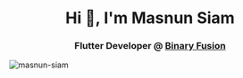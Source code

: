 <h1 align="center">Hi 👋, I'm Masnun Siam</h1>
<h3 align="center">
  Flutter Developer @ <a href="https://binary-fusion.com">Binary Fusion</a>
</h3>

<p align="left"> <img src="https://komarev.com/ghpvc/?username=masnun-siam&label=Profile%20views&color=0e75b6&style=flat" alt="masnun-siam" /> </p>

<!-- <p align="left"> <a href="https://github.com/ryo-ma/github-profile-trophy"><img src="https://github-profile-trophy.vercel.app/?username=masnun-siam" alt="masnun-siam" /></a> </p> --/>

<a href="https://app.daily.dev/msiamn"><img src="https://api.daily.dev/devcards/v2/J2KTzSxTiHflp2Nr2IurQ.png?type=wide&r=atx" width="652" alt="Masnun Siam's Dev Card"/></a> 

- 🌱 I’m currently learning **Docker & GoLang**

- 💬 Ask me about **Flutter, Dart, Firebase**

- 📫 How to reach me **echo@msiamn.dev**

- ⚡ Fun fact about me **Hardcore VIM user, prefer tabs over spaces, love watching anime.**

<h3 align="left">Connect with me:</h3>
<p align="left">
<a href="https://linkedin.com/in/msiamn" target="blank"><img align="center" src="https://raw.githubusercontent.com/rahuldkjain/github-profile-readme-generator/master/src/images/icons/Social/linked-in-alt.svg" alt="msiamn" height="30" width="40" /></a>
<a href="https://stackoverflow.com/users/13317943/masnun-siam" target="blank"><img align="center" src="https://raw.githubusercontent.com/rahuldkjain/github-profile-readme-generator/master/src/images/icons/Social/stack-overflow.svg" alt="13317943/masnun-siam" height="30" width="40" /></a>
<a href="https://fb.com/msiamn" target="blank"><img align="center" src="https://raw.githubusercontent.com/rahuldkjain/github-profile-readme-generator/master/src/images/icons/Social/facebook.svg" alt="msiamn" height="30" width="40" /></a>
<a href="https://instagram.com/msiamn" target="blank"><img align="center" src="https://raw.githubusercontent.com/rahuldkjain/github-profile-readme-generator/master/src/images/icons/Social/instagram.svg" alt="msiamn" height="30" width="40" /></a>
<a href="https://codeforces.com/profile/msiamn" target="blank"><img align="center" src="https://raw.githubusercontent.com/rahuldkjain/github-profile-readme-generator/master/src/images/icons/Social/codeforces.svg" alt="msiamn" height="30" width="40" /></a>
</p>

<h3 align="left">Languages and Tools:</h3>
<p align="left"> <a href="https://appwrite.io" target="_blank" rel="noreferrer"> <img src="https://www.vectorlogo.zone/logos/appwriteio/appwriteio-icon.svg" alt="appwrite" width="40" height="40"/> </a> <a href="https://www.gnu.org/software/bash/" target="_blank" rel="noreferrer"> <img src="https://www.vectorlogo.zone/logos/gnu_bash/gnu_bash-icon.svg" alt="bash" width="40" height="40"/> </a> <a href="https://dart.dev" target="_blank" rel="noreferrer"> <img src="https://www.vectorlogo.zone/logos/dartlang/dartlang-icon.svg" alt="dart" width="40" height="40"/> </a> <a href="https://firebase.google.com/" target="_blank" rel="noreferrer"> <img src="https://www.vectorlogo.zone/logos/firebase/firebase-icon.svg" alt="firebase" width="40" height="40"/> </a> <a href="https://flutter.dev" target="_blank" rel="noreferrer"> <img src="https://www.vectorlogo.zone/logos/flutterio/flutterio-icon.svg" alt="flutter" width="40" height="40"/> </a> <a href="https://git-scm.com/" target="_blank" rel="noreferrer"> <img src="https://www.vectorlogo.zone/logos/git-scm/git-scm-icon.svg" alt="git" width="40" height="40"/> </a> <a href="https://www.linux.org/" target="_blank" rel="noreferrer"> <img src="https://raw.githubusercontent.com/devicons/devicon/master/icons/linux/linux-original.svg" alt="linux" width="40" height="40"/> </a> <a href="https://www.mysql.com/" target="_blank" rel="noreferrer"> <img src="https://raw.githubusercontent.com/devicons/devicon/master/icons/mysql/mysql-original-wordmark.svg" alt="mysql" width="40" height="40"/> </a> <a href="https://postman.com" target="_blank" rel="noreferrer"> <img src="https://www.vectorlogo.zone/logos/getpostman/getpostman-icon.svg" alt="postman" width="40" height="40"/> </a> </p>

<h3 align="left">Support:</h3>
<p><a href="https://www.buymeacoffee.com/msiamn"> <img align="left" src="https://cdn.buymeacoffee.com/buttons/v2/default-yellow.png" height="50" width="210" alt="msiamn" /></a></p><br><br>

<p><img align="left" src="https://github-readme-stats.vercel.app/api/top-langs?username=masnun-siam&show_icons=true&locale=en&layout=compact" alt="masnun-siam" /></p>

<p>&nbsp;<img align="center" src="https://github-readme-stats.vercel.app/api?username=masnun-siam&show_icons=true&locale=en" alt="masnun-siam" /></p>

